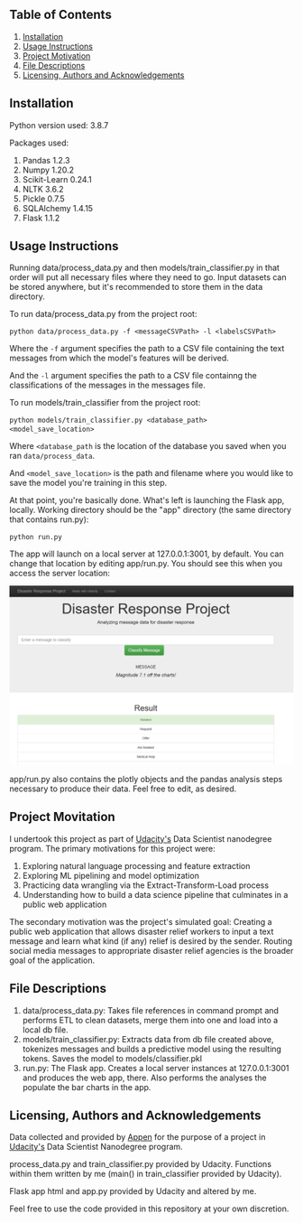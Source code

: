## Table of Contents

1. [Installation](#installation)
2. [Usage Instructions](#instructions)
3. [Project Motivation](#motivation)
4. [File Descriptions](#files)
5. [Licensing, Authors and Acknowledgements](#licensing)

## Installation <a name="installation"></a>
Python version used: 3.8.7

Packages used:
1. Pandas 1.2.3
2. Numpy 1.20.2
3. Scikit-Learn 0.24.1
4. NLTK 3.6.2
5. Pickle 0.7.5
6. SQLAlchemy 1.4.15
7. Flask 1.1.2

## Usage Instructions <a name="instructions"></a>

Running data/process_data.py and then models/train_classifier.py in that order will put all necessary files where they need to go. Input datasets can be stored anywhere, but it's recommended to store them in the data directory.

To run data/process_data.py from the project root:
```
python data/process_data.py -f <messageCSVPath> -l <labelsCSVPath>
```
Where the `-f` argument specifies the path to a CSV file containing the text messages from which the model's features will be derived.

And the `-l` argument specifies the path to a CSV file containng the classifications of the messages in the messages file.

To run models/train_classifier from the project root:
```
python models/train_classifier.py <database_path> <model_save_location>
```

Where `<database_path` is the location of the database you saved when you ran `data/process_data`.

And `<model_save_location>` is the path and filename where you would like to save the model you're training in this step.

At that point, you're basically done. What's left is launching the Flask app, locally. Working directory should be the "app" directory (the same directory that contains run.py):
```
python run.py
```
The app will launch on a local server at 127.0.0.1:3001, by default. You can change that location by editing app/run.py. You should see this when you access the server location:

![Home Screenshot](https://github.com/rmkeeler/udacity-project-disaster-alerts/blob/master/screenshots/app_classification.png)

app/run.py also contains the plotly objects and the pandas analysis steps necessary to produce their data. Feel free to edit, as desired.

## Project Movitation <a name="motivation"></a>

I undertook this project as part of [Udacity's](https://www.udacity.com) Data Scientist nanodegree program. The primary motivations for this project were:

1. Exploring natural language processing and feature extraction
2. Exploring ML pipelining and model optimization
3. Practicing data wrangling via the Extract-Transform-Load process
4. Understanding how to build a data science pipeline that culminates in a public web application

The secondary motivation was the project's simulated goal: Creating a public web application that allows disaster relief workers to input a text message and learn what kind (if any) relief is desired by the sender. Routing social media messages to appropriate disaster relief agencies is the broader goal of the application.

## File Descriptions <a name="files"></a>

1. data/process_data.py: Takes file references in command prompt and performs ETL to clean datasets, merge them into one and load into a local db file.
2. models/train_classifier.py: Extracts data from db file created above, tokenizes messages and builds a predictive model using the resulting tokens. Saves the model to models/classifier.pkl
3. run.py: The Flask app. Creates a local server instances at 127.0.0.1:3001 and produces the web app, there. Also performs the analyses the populate the bar charts in the app.

## Licensing, Authors and Acknowledgements <a name="licensing"></a>

Data collected and provided by [Appen](https://appen.com) for the purpose of a project in [Udacity's](https://www.udacity.com) Data Scientist Nanodegree program.

process_data.py and train_classifier.py provided by Udacity. Functions within them written by me (main() in train_classifier provided by Udacity).

Flask app html and app.py provided by Udacity and altered by me.

Feel free to use the code provided in this repository at your own discretion.
